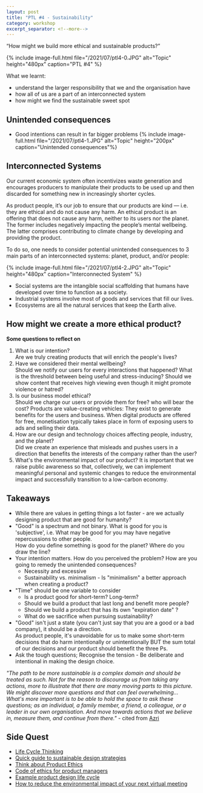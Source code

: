 ```yaml
---
layout: post
title: "PTL #4 - Sustainability"
category: workshop
excerpt_separator: <!--more-->
---
```


<p class='sublead'>“How might we build more ethical and  sustainable products?”</p>
<!--more-->
{% include image-full.html file="/2021/07/ptl4-0.JPG" alt="Topic" height="480px" caption="PTL #4" %}

<!-- Facilitated by Azri and Adhitya -->

What we learnt:
- understand the larger responsibility that we and the organisation have
- how all of us are a part of an interconnected system
- how might we find the sustainable sweet spot

## Unintended consequences
- Good intentions can result in far bigger problems
{% include image-full.html file="/2021/07/ptl4-1.JPG" alt="Topic" height="200px" caption="Unintended consequences"%}

## Interconnected Systems
Our current economic system often incentivizes waste generation and encourages producers to manipulate their products to be used up and then discarded for something new in increasingly shorter cycles. 

As product people, it’s our job to ensure that our products are kind — i.e. they are ethical and do not cause any harm. An ethical product is an offering that does not cause any harm, neither to its users nor the planet. The former includes negatively impacting the people’s mental wellbeing. The latter comprises contributing to climate change by developing and providing the product. 

To do so, one needs to consider potential unintended consequences to 3 main parts of an interconnected systems: planet, product, and/or people:

{% include image-full.html file="/2021/07/ptl4-2.JPG" alt="Topic" height="480px" caption="Interconnected System" %}

- Social systems are the intangible social scaffolding that humans have developed over time to function as a society. 
- Industrial systems involve most of goods and services that fill our lives. 
- Ecosystems are all the natural services that keep the Earth alive.

## How might we create a more ethical product? 

**Some questions to reflect on**
1. What is our intention?  
  Are we truly creating products that will enrich the people's lives?
2. Have we considered their mental wellbeing?  
  Should we notify our users for every interactions that happened? What is the threshold between being  useful and stress-inducing? Should we show content that receives high viewing even though it might promote violence or hatred?
3. Is our business model ethical?  
  Should we charge our users or provide them for free? who will bear the cost? Products are value-creating vehicles: They exist to generate benefits for the users and business. When digital products are offered for free, monetisation typically takes place in form of exposing users to ads and selling their data.
4. How are our design and technology choices affecting people, industry, and the planet?  
  Did we create an experience that misleads and pushes users in a direction that benefits the interests of the company rather than the user? 
5. What's the environmental impact of our product?
  It is important that we raise public awareness so that, collectively, we can implement meaningful personal and systemic changes to reduce the environmental impact and successfully transition to a low-carbon economy.
  
## Takeaways
- While there are values in getting things a lot faster - are we actually designing product that are good for humanity?  
- "Good" is a spectrum and not binary. What is good for you is 'subjective', i.e. What may be good for you may have negative repercussions to other people.  
  How do you define something is good for the planet? Where do you draw the line?
- Your intention matters. How do you perceived the problem? How are you going to remedy the unintended consequences?
    - Necessity and excessive
    - Sustainability vs. minimalism - Is "minimalism" a better approach when creating a product?
- "Time" should be one variable to consider
  - Is a product good for short-term? Long-term?
  - Should we build a product that last long and benefit more people?
  - Should we build a product that has its own "expiration date" ?
  - What do we sacrifice when pursuing sustainability?
- "Good" isn't just a state (you can't just say that you are a good or a bad company), it should be a direction.  
   As product people, it's unavoidable for us to make some short-term decisions that do harm intentionally or unintentionally BUT the sum total of our decisions and our product should benefit the three Ps.
- Ask the tough questions; Recognise the tension - Be deliberate and intentional in making the design choice.


_"The path to be more sustainable is a complex domain and should be treated as such. Not for the reason to discourage us from taking any actions, more to illustrate that there are many moving parts to this picture. We might discover more questions and that can feel overwhelming... What's more important is to be able to hold the space to ask these questions; as an individual, a family member, a friend, a colleague, or a leader in our own organisation. And move towards actions that we believe in, measure them, and continue from there."_ -  cited from [Azri](https://www.linkedin.com/posts/azrirashid_producttoniclab-activity-6822382008396861440-xrfp)

## Side Quest
- [Life Cycle Thinking](https://medium.com/disruptive-design/a-guide-to-life-cycle-thinking-b762ab49bce3)
- [Quick guide to sustainable design strategies](https://medium.com/disruptive-design/quick-guide-to-sustainable-design-strategies-641765a86fb8)
- [Think about Product Ethics](https://www.romanpichler.com/blog/product-ethics)
- [Code of ethics for product managers](https://medium.com/product-hospice/a-code-of-ethics-for-product-managers-8488b7c1914f)
- [Example product design life cycle](https://www.youtube.com/watch?v=BiSYoeqb_VY)
- [How to reduce the environmental impact of your next virtual meeting](https://news.mit.edu/2021/how-to-reduce-environmental-impact-next-virtual-meeting-0304)